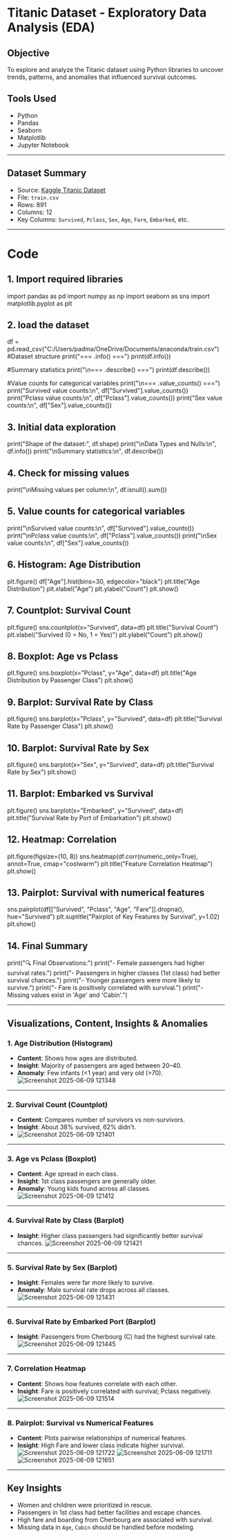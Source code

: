# Titanic Dataset - Exploratory Data Analysis (EDA)

## Objective
To explore and analyze the Titanic dataset using Python libraries to uncover trends, patterns, and anomalies that influenced survival outcomes.

## Tools Used
- Python
- Pandas
- Seaborn
- Matplotlib
- Jupyter Notebook

---

##  Dataset Summary

- Source: [Kaggle Titanic Dataset](https://www.kaggle.com/c/titanic/data)
- File: `train.csv`
- Rows: 891
- Columns: 12
- Key Columns: `Survived`, `Pclass`, `Sex`, `Age`, `Fare`, `Embarked`, etc.

---
#  Code
## 1. Import required libraries
import pandas as pd
import numpy as np
import seaborn as sns
import matplotlib.pyplot as plt
## 2. load the dataset
df = pd.read_csv("C:/Users/padma/OneDrive/Documents/anaconda/train.csv")
#Dataset structure
print("=== .info() ===")
print(df.info())

#Summary statistics
print("\n=== .describe() ===")
print(df.describe())

#Value counts for categorical variables
print("\n=== .value_counts() ===")
print("Survived value counts:\n", df["Survived"].value_counts())
print("Pclass value counts:\n", df["Pclass"].value_counts())
print("Sex value counts:\n", df["Sex"].value_counts())

## 3. Initial data exploration
print("Shape of the dataset:", df.shape)
print("\nData Types and Nulls:\n", df.info())
print("\nSummary statistics:\n", df.describe())

## 4. Check for missing values
print("\nMissing values per column:\n", df.isnull().sum())

## 5. Value counts for categorical variables
print("\nSurvived value counts:\n", df["Survived"].value_counts())
print("\nPclass value counts:\n", df["Pclass"].value_counts())
print("\nSex value counts:\n", df["Sex"].value_counts())

## 6. Histogram: Age Distribution
plt.figure()
df["Age"].hist(bins=30, edgecolor="black")
plt.title("Age Distribution")
plt.xlabel("Age")
plt.ylabel("Count")
plt.show()

## 7. Countplot: Survival Count
plt.figure()
sns.countplot(x="Survived", data=df)
plt.title("Survival Count")
plt.xlabel("Survived (0 = No, 1 = Yes)")
plt.ylabel("Count")
plt.show()

## 8. Boxplot: Age vs Pclass
plt.figure()
sns.boxplot(x="Pclass", y="Age", data=df)
plt.title("Age Distribution by Passenger Class")
plt.show()

## 9. Barplot: Survival Rate by Class
plt.figure()
sns.barplot(x="Pclass", y="Survived", data=df)
plt.title("Survival Rate by Passenger Class")
plt.show()


## 10. Barplot: Survival Rate by Sex
plt.figure()
sns.barplot(x="Sex", y="Survived", data=df)
plt.title("Survival Rate by Sex")
plt.show()

## 11. Barplot: Embarked vs Survival
plt.figure()
sns.barplot(x="Embarked", y="Survived", data=df)
plt.title("Survival Rate by Port of Embarkation")
plt.show()

## 12. Heatmap: Correlation
plt.figure(figsize=(10, 8))
sns.heatmap(df.corr(numeric_only=True), annot=True, cmap="coolwarm")
plt.title("Feature Correlation Heatmap")
plt.show()

## 13. Pairplot: Survival with numerical features
sns.pairplot(df[["Survived", "Pclass", "Age", "Fare"]].dropna(), hue="Survived")
plt.suptitle("Pairplot of Key Features by Survival", y=1.02)
plt.show()

## 14. Final Summary
print("🔍 Final Observations:")
print("- Female passengers had higher survival rates.")
print("- Passengers in higher classes (1st class) had better survival chances.")
print("- Younger passengers were more likely to survive.")
print("- Fare is positively correlated with survival.")
print("- Missing values exist in 'Age' and 'Cabin'.")


---

##  Visualizations, Content, Insights & Anomalies

### 1. Age Distribution (Histogram)
- **Content**: Shows how ages are distributed.
- **Insight**: Majority of passengers are aged between 20–40.
- **Anomaly**: Few infants (<1 year) and very old (>70).
![Screenshot 2025-06-09 121348](https://github.com/user-attachments/assets/b60e7c98-02f4-41f8-acd3-9e7aebaeb9f8)


---

### 2. Survival Count (Countplot)
- **Content**: Compares number of survivors vs non-survivors.
- **Insight**: About 38% survived, 62% didn't.
- ![Screenshot 2025-06-09 121401](https://github.com/user-attachments/assets/68395c97-029f-4150-a9c0-430511bf7a01)


---

### 3. Age vs Pclass (Boxplot)
- **Content**: Age spread in each class.
- **Insight**: 1st class passengers are generally older.
- **Anomaly**: Young kids found across all classes.
![Screenshot 2025-06-09 121412](https://github.com/user-attachments/assets/94a2248e-2a2e-4e3a-a98a-01eef10b8d5d)

---

### 4. Survival Rate by Class (Barplot)
- **Insight**: Higher class passengers had significantly better survival chances.
![Screenshot 2025-06-09 121421](https://github.com/user-attachments/assets/70f768f0-65a0-4f7b-b5bc-95f19390c210)


---

### 5. Survival Rate by Sex (Barplot)
- **Insight**: Females were far more likely to survive.
- **Anomaly**: Male survival rate drops across all classes.
![Screenshot 2025-06-09 121431](https://github.com/user-attachments/assets/05ea224f-1f34-4dcf-81fb-d1487eaa6a68)

---

### 6. Survival Rate by Embarked Port (Barplot)
- **Insight**: Passengers from Cherbourg (C) had the highest survival rate.
![Screenshot 2025-06-09 121445](https://github.com/user-attachments/assets/c7b383af-7e51-4460-8c06-9dba3889bbf4)

---

### 7. Correlation Heatmap
- **Content**: Shows how features correlate with each other.
- **Insight**: Fare is positively correlated with survival; Pclass negatively.
![Screenshot 2025-06-09 121514](https://github.com/user-attachments/assets/b4ed0b39-9487-4476-b9cf-32f700e0c59d)

---

### 8. Pairplot: Survival vs Numerical Features
- **Content**: Plots pairwise relationships of numerical features.
- **Insight**: High Fare and lower class indicate higher survival.
![Screenshot 2025-06-09 121722](https://github.com/user-attachments/assets/d1105585-8e2d-4165-baf6-ff8240a50682)
![Screenshot 2025-06-09 121711](https://github.com/user-attachments/assets/d9fa803f-238d-4064-9581-e55edf831757)
![Screenshot 2025-06-09 121651](https://github.com/user-attachments/assets/b2e57732-1d64-43ef-80bf-39333b4ec03c)

---

## Key Insights
- Women and children were prioritized in rescue.
- Passengers in 1st class had better facilities and escape chances.
- High fare and boarding from Cherbourg are associated with survival.
- Missing data in `Age`, `Cabin` should be handled before modeling.



